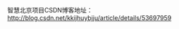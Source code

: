 智慧北京项目CSDN博客地址：<a href="http://blog.csdn.net/kkijhuybjju/article/details/53697959" target="bank">http://blog.csdn.net/kkijhuybjju/article/details/53697959</a>
